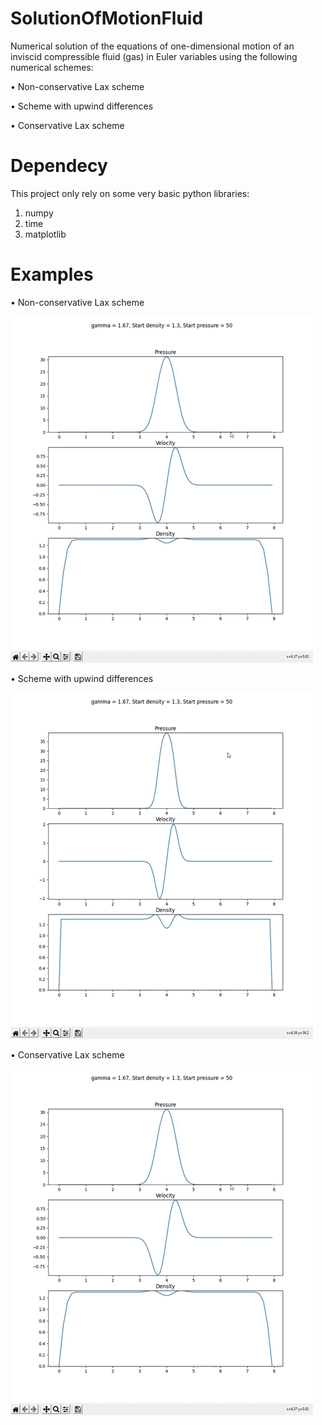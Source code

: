 # SolutionOfMotionFluid
Numerical solution of the equations of one-dimensional motion of an inviscid compressible fluid (gas) in Euler variables using the following numerical schemes:

• Non-conservative Lax scheme

• Scheme with upwind differences

• Conservative Lax scheme

# Dependecy
This project only rely on some very basic python libraries:
1. numpy
2. time
3. matplotlib

# Examples
• Non-conservative Lax scheme

![image](https://github.com/Andr0ni/MotionFluid/blob/main/NeKonserv.gif)

• Scheme with upwind differences

![image](https://github.com/Andr0ni/MotionFluid/blob/main/Euler.gif)

• Conservative Lax scheme

![image](https://github.com/Andr0ni/MotionFluid/blob/main/NeKonserv.gif)
